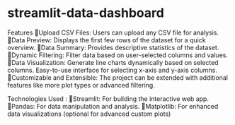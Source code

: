 # streamlit-data-dashboard

Features
🔸Upload CSV Files: Users can upload any CSV file for analysis.
🔸Data Preview: Displays the first few rows of the dataset for a quick overview.
🔸Data Summary: Provides descriptive statistics of the dataset.
🔸Dynamic Filtering: Filter data based on user-selected columns and values.
🔸Data Visualization: 
      Generate line charts dynamically based on selected columns.
      Easy-to-use interface for selecting x-axis and y-axis columns.
🔸Customizable and Extensible: The project can be extended with additional features like more plot types or advanced filtering.


Technologies Used :
🔸Streamlit: For building the interactive web app.
🔸Pandas: For data manipulation and analysis.
🔸Matplotlib: For enhanced data visualizations (optional for advanced custom plots)
